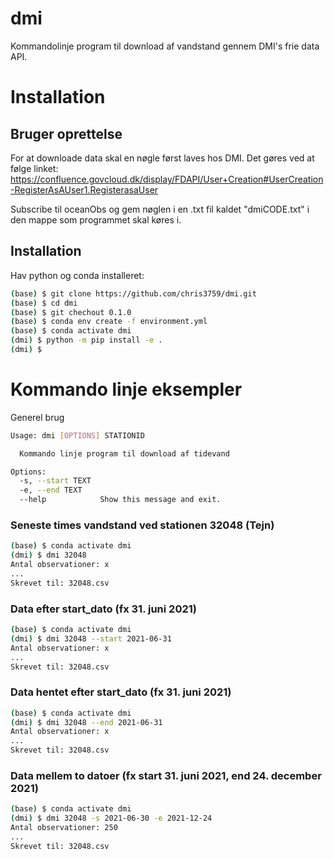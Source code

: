 # dmi
Kommandolinje program til download af vandstand gennem DMI's frie data API. 


# Installation 
## Bruger oprettelse
For at downloade data skal en nøgle først laves hos DMI. Det gøres ved at følge linket: https://confluence.govcloud.dk/display/FDAPI/User+Creation#UserCreation-RegisterAsAUser1.RegisterasaUser 

Subscribe til oceanObs og gem nøglen i en .txt fil kaldet "dmiCODE.txt" i den mappe som programmet skal køres i. 

## Installation
Hav python og conda installeret:
```sh
(base) $ git clone https://github.com/chris3759/dmi.git
(base) $ cd dmi 
(base) $ git chechout 0.1.0
(base) $ conda env create -f environment.yml
(base) $ conda activate dmi
(dmi) $ python -m pip install -e .
(dmi) $
```


# Kommando linje eksempler
Generel brug
```sh
Usage: dmi [OPTIONS] STATIONID

  Kommando linje program til download af tidevand

Options:
  -s, --start TEXT
  -e, --end TEXT
  --help            Show this message and exit.
```
### Seneste times vandstand ved stationen 32048 (Tejn)
```sh
(base) $ conda activate dmi
(dmi) $ dmi 32048
Antal observationer: x
...
Skrevet til: 32048.csv
```

### Data efter start_dato (fx 31. juni 2021)
```sh
(base) $ conda activate dmi
(dmi) $ dmi 32048 --start 2021-06-31
Antal observationer: x
...
Skrevet til: 32048.csv
```


### Data hentet efter start_dato (fx 31. juni 2021)
```sh
(base) $ conda activate dmi
(dmi) $ dmi 32048 --end 2021-06-31
Antal observationer: x
...
Skrevet til: 32048.csv
```

### Data mellem to datoer (fx start 31. juni 2021, end 24. december 2021)
```sh
(base) $ conda activate dmi
(dmi) $ dmi 32048 -s 2021-06-30 -e 2021-12-24
Antal observationer: 250
...
Skrevet til: 32048.csv
```

